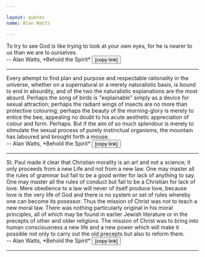 ```yaml
---

layout: quotes 
name: Alan Watts 

---
```


<div id="watts-eyes">
</div>
To try to see God is like trying to look at your own eyes, for he is nearer to us than we are to ourselves.<br>
-- Alan Watts, *Behold the Spirit* <button onclick="Copy('watts', 'watts-eyes')">[copy link]</button>

---

<div id="watts-mouse">
</div>
Every attempt to find plan and purpose and respectable rationality in the universe, whether on a supernatural or a merely naturalistic basis, is bound to end in absurdity, and of the two the naturalistic explanations are the most absurd. Perhaps the song of birds is "explainable" simply as a device for sexual attraction; perhaps the radiant wings of insects are no more than protective colouring; perhaps the beauty of the morning-glory is merely to entice the bee, appealing no doubt to his acute aesthetic appreciation of colour and form. Perhaps. But if the aim of so much splendour is merely to stimulate the sexual process of purely instinctual organisms, the mountain has laboured and brought forth a mouse.<br>
-- Alan Watts, *Behold the Spirit* <button onclick="Copy('watts', 'watts-mouse')">[copy link]</button>

---

<div id="watts-art">
</div>
St. Paul made it clear that Christian morality is an art and not a science; it only proceeds from a new Life and not from a new law. One may master all the rules of grammar but fail to be a good writer for lack of anything to say. One may master all the rules of conduct but fail to be a Christian for lack of love. Mere obedience to a law will never of itself produce love, because love is the very life of God and there is no system or set of rules whereby one can become its posessor. Thus the mission of Christ was not to teach a new moral law. There was nothing particularly original in his moral principles, all of which may be found in earlier Jewish literature or in the precepts of other and older religions. The mission of Christ was to bring into human consciousness a new life and a new power which will make it possible not only to carry out the old precepts but also to reform them.<br>
-- Alan Watts, *Behold the Spirit* <button onclick="Copy('watts', 'watts-art')">[copy link]</button>

---
